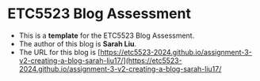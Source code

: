 
# ETC5523 Blog Assessment

* This is a **template** for the ETC5523 Blog Assessment. 
* The author of this blog is **Sarah Liu**.
* The URL for this blog is [https://etc5523-2024.github.io/assignment-3-v2-creating-a-blog-sarah-liu17/](https://etc5523-2024.github.io/assignment-3-v2-creating-a-blog-sarah-liu17/
